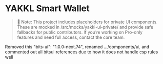 # YAKKL Smart Wallet

> 🔐 Note: This project includes placeholders for private UI components. These are mocked in /src/mocks/yakkl-ui-private/ and provide safe fallbacks for public contributors. If you’re working on Pro-only features and need full access, contact the core team.

Removed this "bits-ui": "1.0.0-next.74", renamed .../components/ui, and commented out all bitsui references due to how it does not handle csp rules well
